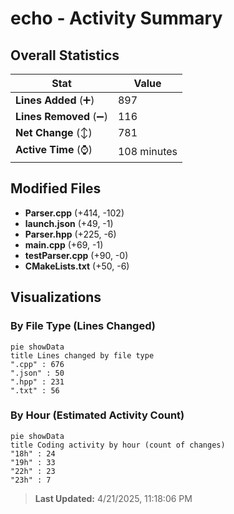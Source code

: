 # echo - Activity Summary 

## Overall Statistics

| Stat                   | Value                                                             |
| ---------------------- | ----------------------------------------------------------------- |
| **Lines Added** (➕)   | 897                                          |
| **Lines Removed** (➖) | 116                                        |
| **Net Change** (↕)    | 781                |
| **Active Time** (⌚)   | 108 minutes |


## Modified Files
- **Parser.cpp** (+414, -102)
- **launch.json** (+49, -1)
- **Parser.hpp** (+225, -6)
- **main.cpp** (+69, -1)
- **testParser.cpp** (+90, -0)
- **CMakeLists.txt** (+50, -6)

## Visualizations

### By File Type (Lines Changed)

```mermaid
pie showData
title Lines changed by file type
".cpp" : 676
".json" : 50
".hpp" : 231
".txt" : 56
```

### By Hour (Estimated Activity Count)

```mermaid
pie showData
title Coding activity by hour (count of changes)
"18h" : 24
"19h" : 33
"22h" : 23
"23h" : 7
```


> **Last Updated:** 4/21/2025, 11:18:06 PM